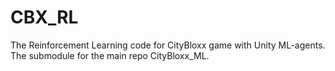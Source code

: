 # CBX_RL
The Reinforcement Learning code for CityBloxx game with Unity ML-agents. The submodule for the main repo CityBloxx_ML.
